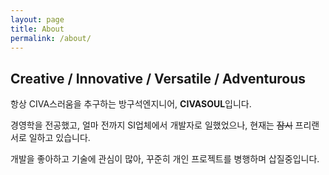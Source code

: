 ```yaml
---
layout: page
title: About
permalink: /about/
---
```


## Creative / Innovative / Versatile / Adventurous

항상 CIVA스러움을 추구하는 방구석엔지니어, **CIVASOUL**입니다.

경영학을 전공했고, 얼마 전까지 SI업체에서 개발자로 일했었으나, 현재는 ~~잠시~~ 프리랜서로 일하고 있습니다.

개발을 좋아하고 기술에 관심이 많아, 꾸준히 개인 프로젝트를 병행하며 삽질중입니다.